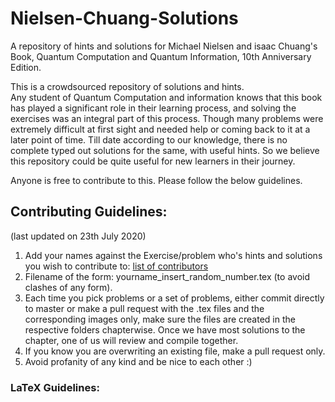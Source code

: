 # Nielsen-Chuang-Solutions
A repository of hints and solutions for Michael Nielsen and isaac Chuang's Book, Quantum Computation and Quantum Information, 10th Anniversary Edition.  

This is a crowdsourced repository of solutions and hints.  
Any student of Quantum Computation and information knows that this book has played a significant role in their learning process, and solving the exercises was an integral part of this process. Though many problems were extremely difficult at first sight and needed help or coming back to it at a later point of time. Till date according to our knowledge, there is no complete typed out solutions for the same, with useful hints. So we believe this repository could be quite useful for new learners in their journey.  

Anyone is free to contribute to this. Please follow the below guidelines.
## Contributing Guidelines:  
(last updated on 23th July 2020)  
1) Add your names against the Exercise/problem who's hints and solutions you wish to contribute to: [list of contributors](https://docs.google.com/spreadsheets/d/1zf0NDke0a6qjcPdUnzLeqmgeyLlFFOKjl5Vcq9p2Ltw/edit?usp=sharing)  
2) Filename of the form: yourname_insert_random_number.tex (to avoid clashes of any form).  
3) Each time you pick problems or a set of problems, either commit directly to master or make a pull request with the .tex files and the corresponding images only, make sure the files are created in the respective folders chapterwise. Once we have most solutions to the chapter, one of us will review and compile together.  
4) If you know you are overwriting an existing file, make a pull request only.  
5) Avoid profanity of any kind and be nice to each other :)  

### LaTeX Guidelines:  

